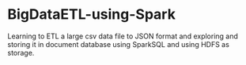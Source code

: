 # BigDataETL-using-Spark
Learning to ETL a large csv data file to JSON format and exploring and storing it in document database using SparkSQL and using HDFS as storage.
